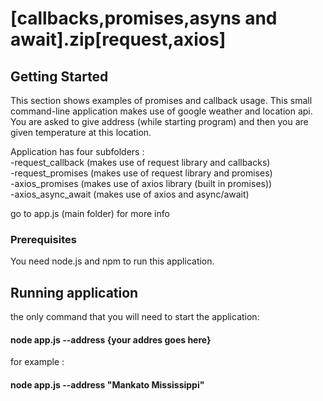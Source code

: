 # [callbacks,promises,asyns and await].zip[request,axios]



## Getting Started

This section shows examples of promises and callback usage. This small command-line application
makes use of google weather and location api. You are asked to give address (while starting program)
and then you are given temperature at this location.  

Application has four subfolders :  
  -request_callback (makes use of request library and callbacks)  
  -request_promises (makes use of request library and promises)  
  -axios_promises (makes use of axios library (built in promises))  
  -axios_async_await (makes use of axios and async/await)  

go to app.js (main folder) for more info  

### Prerequisites

You need node.js and npm to run this application.  

## Running application

  the only command that you will need to start the application:  
#### node app.js --address {your addres goes here}  
  for example :  
#### node app.js --address "Mankato Mississippi"  
